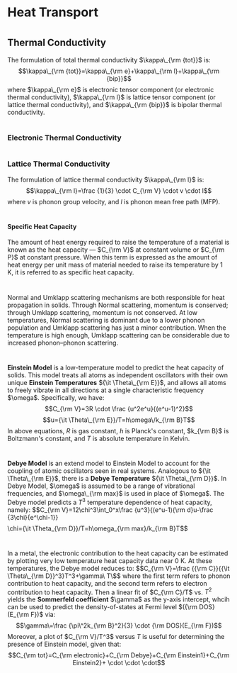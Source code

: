 # Heat Transport
# 
## Thermal Conductivity
The formulation of total thermal conductivity $\kappa\_{\rm {tot}}$ is:
$$\kappa\_{\rm {tot}}=\kappa\_{\rm e}+\kappa\_{\rm l}+\kappa\_{\rm {bip}}$$
where $\kappa\_{\rm e}$ is electronic tensor component (or electronic thermal conductivity), $\kappa\_{\rm l}$ is lattice tensor component (or lattice thermal conductivity), and $\kappa\_{\rm {bip}}$ is bipolar thermal conductivity.
# 
### Electronic Thermal Conductivity

#  
### Lattice Thermal Conductivity
The formulation of lattice thermal conductivity $\kappa\_{\rm l}$ is:
$$\kappa\_{\rm l}=\frac {1}{3} \cdot C_{\rm V} \cdot v \cdot l$$
where $v$ is phonon group velocity, and $l$ is phonon mean free path (MFP).
# 
#### Specific Heat Capacity
The amount of heat energy required to raise the temperature of a material is known as the heat capacity — $C_{\rm V}$ at constant volume or $C_{\rm P}$ at constant pressure. When this term is expressed as the amount of heat energy per unit mass of material needed to raise its temperature by 1 K, it is referred to as specific heat capacity.
# 
Normal and Umklapp scattering mechanisms are both responsible for heat propagation in solids. Through Normal scattering, momentum is conserved; through Umklapp scattering, momentum is not conserved. At low temperatures, Normal scattering is dominant due to a lower phonon population and Umklapp scattering has just a minor contribution. When the temperature is high enough, Umklapp scattering can be considerable due to increased phonon–phonon scattering.
# 
**Einstein Model** is a low-temperature model to predict the heat capacity of solids. This model treats all atoms as independent oscillators with their own unique **Einstein Temperatures** ${\it \Theta\_{\rm E}}$, and allows all atoms to freely vibrate in all directions at a single characteristic frequency $\omega\$. Specifically, we have:
$$C_{\rm V}=3R \cdot \frac {u^2e^u}{(e^u-1)^2}$$
$$u={\it \Theta\_{\rm E}}/T=h\omega\/k_{\rm B}T$$
In above equations, $R$ is gas constant, $h$ is Planck's constant, $k_{\rm B}$ is Boltzmann's constant, and $T$ is absolute temperature in Kelvin.
# 
**Debye Model** is an extend model to Einstein Model to account for the coupling of atomic oscillators seen in real systems. Analogous to ${\it \Theta\_{\rm E}}$, there is a **Debye Temperature** ${\it \Theta\_{\rm D}}$. In Debye Model, $\omega\$ is assumed to be a range of vibrational frequencies, and $\omega\_{\rm max}$ is
used in place of $\omega\$. The Debye model predicts a $T^3$ temperature dependence of heat capacity, namely:
$$C_{\rm V}=12\chi\^3\int_0^x\frac {u^3}{(e^u-1){\rm d}u-\frac {3\chi\}{e^\chi\-1}}$$
$$\chi\={\it \Theta\_{\rm D}}/T=h\omega\_{\rm max}/k_{\rm B}T$$
# 
In a metal, the electronic contribution to the heat capacity can be estimated by plotting very low temperature heat capacity data near 0 K. At these temperatures, the Debye model reduces to:
$$C_{\rm V}=\frac {{\rm C}}{{\it \Theta\_{\rm D}}^3}T^3+\gamma\ T\$$
where the first term refers to phonon contribution to heat capacity, and the second term refers to electron contribution to heat capacity. Then a linear fit of $C_{\rm C}/T$ vs. $T^2$ yields the **Sommerfeld coefficient** $\gamma\$ as the y-axis intercept, whcih can be used to predict the density-of-states at Fermi level $({\rm DOS}(E_{\rm F})$ via:
$$\gamma\=\frac {\pi\^2k_{\rm B}^2}{3} \cdot {\rm DOS}(E_{\rm F})$$
Moreover, a plot of $C_{\rm V}/T^3$ versus $T$ is useful for determining the presence of Einstein model, given that:
$$C_{\rm tot}=C_{\rm electronic}+C_{\rm Debye}+C_{\rm Einstein1}+C_{\rm Einstein2}+ \cdot \cdot \cdot$$
